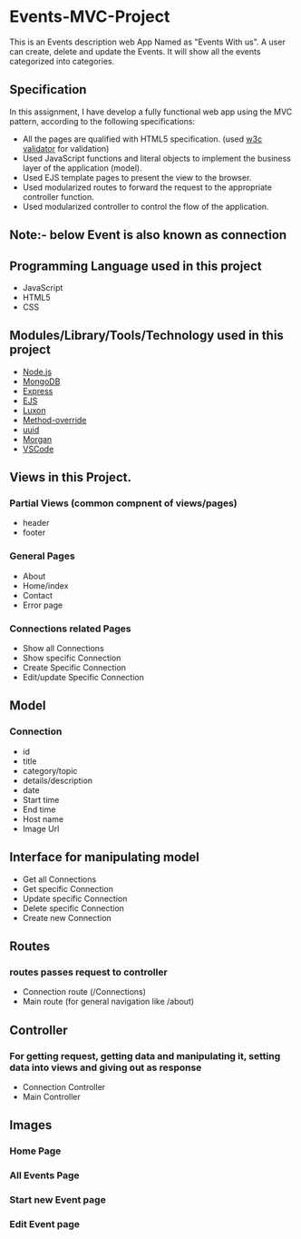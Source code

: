 # Events-MVC-Project

This is an Events description web App Named as "Events With us". A user can create, delete and update the Events. It will show all the events categorized into categories.

## Specification
In this assignment, I have develop a fully functional web app using the MVC pattern, according to the following specifications:
- All the pages are qualified with HTML5 specification. (used [w3c validator](https://validator.w3.org/) for validation)  
- Used JavaScript functions and literal objects to implement the business layer of the application (model).
- Used EJS template pages to present the view to the browser.
- Used modularized routes to forward the request to the appropriate controller function.
- Used modularized controller to control the flow of the application.

## Note:- below Event is also known as connection

## Programming Language used in this project
- JavaScript
- HTML5
- CSS

## Modules/Library/Tools/Technology used in this project
- [Node.js](https://nodejs.org/en/)
- [MongoDB](https://www.mongodb.com/)
- [Express](https://www.npmjs.com/package/express)
- [EJS](https://www.npmjs.com/package/ejs)
- [Luxon](https://www.npmjs.com/package/luxon)
- [Method-override](https://www.npmjs.com/package/method-override)
- [uuid](https://www.npmjs.com/package/uuid)
- [Morgan](https://www.npmjs.com/package/morgan)
- [VSCode](https://code.visualstudio.com/)

## Views in this Project.
### Partial Views (common compnent of views/pages)
- header 
- footer
### General Pages
- About 
- Home/index
- Contact
- Error page
### Connections related Pages
- Show all Connections
- Show specific Connection
- Create Specific Connection
- Edit/update Specific Connection

## Model
### Connection
- id
- title
- category/topic
- details/description
- date
- Start time
- End time
- Host name
- Image Url

## Interface for manipulating model
- Get all Connections
- Get specific Connection
- Update specific Connection
- Delete specific Connection
- Create new Connection

## Routes 
### routes passes request to controller
- Connection route (/Connections)
- Main route (for general navigation like /about)

## Controller
### For getting request, getting data and manipulating it, setting data into views and giving out as response
- Connection Controller
- Main Controller

## Images

### Home Page

### All Events Page

### Start new Event page

### Edit Event page

